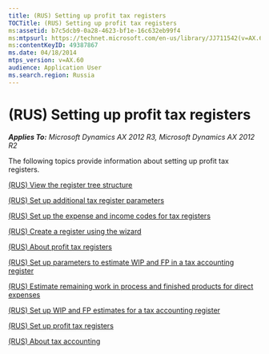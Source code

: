 ```yaml
---
title: (RUS) Setting up profit tax registers
TOCTitle: (RUS) Setting up profit tax registers
ms:assetid: b7c5dcb9-0a28-4623-bf1e-16c632eb99f4
ms:mtpsurl: https://technet.microsoft.com/en-us/library/JJ711542(v=AX.60)
ms:contentKeyID: 49387867
ms.date: 04/18/2014
mtps_version: v=AX.60
audience: Application User
ms.search.region: Russia
---
```


# (RUS) Setting up profit tax registers 


_**Applies To:** Microsoft Dynamics AX 2012 R3, Microsoft Dynamics AX 2012 R2_

The following topics provide information about setting up profit tax registers.

[(RUS) View the register tree structure](rus-view-the-register-tree-structure.md)

[(RUS) Set up additional tax register parameters](rus-set-up-additional-tax-register-parameters.md)

[(RUS) Set up the expense and income codes for tax registers](rus-set-up-the-expense-and-income-codes-for-tax-registers.md)

[(RUS) Create a register using the wizard](rus-create-a-register-using-the-wizard.md)

[(RUS) About profit tax registers](rus-about-profit-tax-registers.md)

[(RUS) Set up parameters to estimate WIP and FP in a tax accounting register](rus-set-up-parameters-to-estimate-wip-and-fp-in-a-tax-accounting-register.md)

[(RUS) Estimate remaining work in process and finished products for direct expenses](rus-estimate-remaining-work-in-process-and-finished-products-for-direct-expenses.md)

[(RUS) Set up WIP and FP estimates for a tax accounting register](rus-set-up-wip-and-fp-estimates-for-a-tax-accounting-register.md)

[(RUS) Set up profit tax registers](rus-set-up-profit-tax-registers.md)

[(RUS) About tax accounting](rus-about-tax-accounting.md)

  


